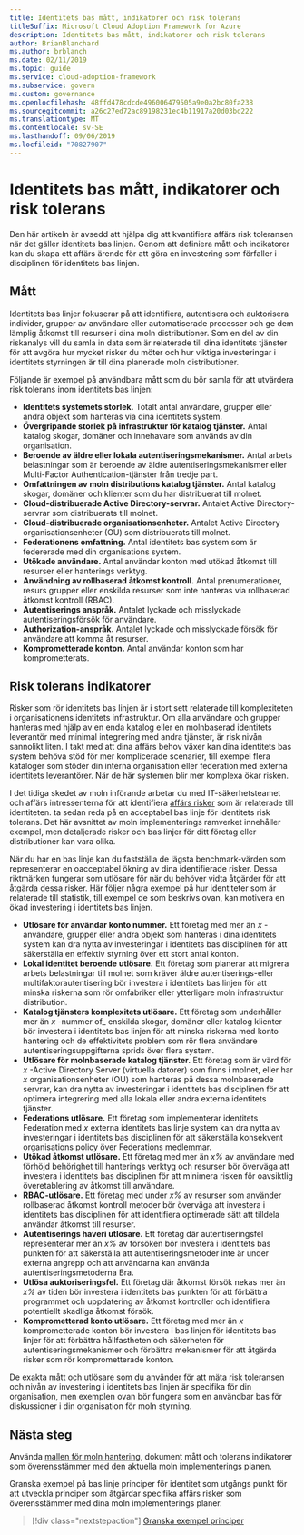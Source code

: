 ```yaml
---
title: Identitets bas mått, indikatorer och risk tolerans
titleSuffix: Microsoft Cloud Adoption Framework for Azure
description: Identitets bas mått, indikatorer och risk tolerans
author: BrianBlanchard
ms.author: brblanch
ms.date: 02/11/2019
ms.topic: guide
ms.service: cloud-adoption-framework
ms.subservice: govern
ms.custom: governance
ms.openlocfilehash: 48ffd478cdcde496006479505a9e0a2bc80fa238
ms.sourcegitcommit: a26c27ed72ac89198231ec4b11917a20d03bd222
ms.translationtype: MT
ms.contentlocale: sv-SE
ms.lasthandoff: 09/06/2019
ms.locfileid: "70827907"
---
```

# <a name="identity-baseline-metrics-indicators-and-risk-tolerance"></a>Identitets bas mått, indikatorer och risk tolerans

Den här artikeln är avsedd att hjälpa dig att kvantifiera affärs risk toleransen när det gäller identitets bas linjen. Genom att definiera mått och indikatorer kan du skapa ett affärs ärende för att göra en investering som förfaller i disciplinen för identitets bas linjen.

## <a name="metrics"></a>Mått

Identitets bas linjer fokuserar på att identifiera, autentisera och auktorisera individer, grupper av användare eller automatiserade processer och ge dem lämplig åtkomst till resurser i dina moln distributioner. Som en del av din riskanalys vill du samla in data som är relaterade till dina identitets tjänster för att avgöra hur mycket risker du möter och hur viktiga investeringar i identitets styrningen är till dina planerade moln distributioner.

Följande är exempel på användbara mått som du bör samla för att utvärdera risk tolerans inom identitets bas linjen:

- **Identitets systemets storlek.** Totalt antal användare, grupper eller andra objekt som hanteras via dina identitets system.
- **Övergripande storlek på infrastruktur för katalog tjänster.** Antal katalog skogar, domäner och innehavare som används av din organisation.
- **Beroende av äldre eller lokala autentiseringsmekanismer.** Antal arbets belastningar som är beroende av äldre autentiseringsmekanismer eller Multi-Factor Authentication-tjänster från tredje part.
- **Omfattningen av moln distributions katalog tjänster.** Antal katalog skogar, domäner och klienter som du har distribuerat till molnet.
- **Cloud-distribuerade Active Directory-servrar.** Antalet Active Directory-servrar som distribuerats till molnet.
- **Cloud-distribuerade organisationsenheter.** Antalet Active Directory organisationsenheter (OU) som distribuerats till molnet.
- **Federationens omfattning.** Antal identitets bas system som är federerade med din organisations system.
- **Utökade användare.** Antal användar konton med utökad åtkomst till resurser eller hanterings verktyg.
- **Användning av rollbaserad åtkomst kontroll.** Antal prenumerationer, resurs grupper eller enskilda resurser som inte hanteras via rollbaserad åtkomst kontroll (RBAC).
- **Autentiserings anspråk.** Antalet lyckade och misslyckade autentiseringsförsök för användare.
- **Authorization-anspråk.** Antalet lyckade och misslyckade försök för användare att komma åt resurser.
- **Komprometterade konton.** Antal användar konton som har komprometterats.

## <a name="risk-tolerance-indicators"></a>Risk tolerans indikatorer

Risker som rör identitets bas linjen är i stort sett relaterade till komplexiteten i organisationens identitets infrastruktur. Om alla användare och grupper hanteras med hjälp av en enda katalog eller en molnbaserad identitets leverantör med minimal integrering med andra tjänster, är risk nivån sannolikt liten. I takt med att dina affärs behov växer kan dina identitets bas system behöva stöd för mer komplicerade scenarier, till exempel flera kataloger som stöder din interna organisation eller federation med externa identitets leverantörer. När de här systemen blir mer komplexa ökar risken.

I det tidiga skedet av moln införande arbetar du med IT-säkerhetsteamet och affärs intressenterna för att identifiera [affärs risker](business-risks.md) som är relaterade till identiteten. ta sedan reda på en acceptabel bas linje för identitets risk tolerans. Det här avsnittet av moln implementerings ramverket innehåller exempel, men detaljerade risker och bas linjer för ditt företag eller distributioner kan vara olika.

När du har en bas linje kan du fastställa de lägsta benchmark-värden som representerar en oacceptabel ökning av dina identifierade risker. Dessa riktmärken fungerar som utlösare för när du behöver vidta åtgärder för att åtgärda dessa risker. Här följer några exempel på hur identiteter som är relaterade till statistik, till exempel de som beskrivs ovan, kan motivera en ökad investering i identitets bas linjen.

- **Utlösare för användar konto nummer.** Ett företag med mer än _x_ -användare, grupper eller andra objekt som hanteras i dina identitets system kan dra nytta av investeringar i identitets bas disciplinen för att säkerställa en effektiv styrning över ett stort antal konton.
- **Lokal identitet beroende utlösare.** Ett företag som planerar att migrera arbets belastningar till molnet som kräver äldre autentiserings-eller multifaktorautentisering bör investera i identitets bas linjen för att minska riskerna som rör omfabriker eller ytterligare moln infrastruktur distribution.
- **Katalog tjänsters komplexitets utlösare.** Ett företag som underhåller mer än _x_ -nummer of_ enskilda skogar, domäner eller katalog klienter bör investera i identitets bas linjen för att minska riskerna med konto hantering och de effektivitets problem som rör flera användare autentiseringsuppgifterna sprids över flera system.
- **Utlösare för molnbaserade katalog tjänster.** Ett företag som är värd för _x_ -Active Directory Server (virtuella datorer) som finns i molnet, eller har _x_ organisationsenheter (OU) som hanteras på dessa molnbaserade servrar, kan dra nytta av investeringar i identitets bas disciplinen för att optimera integrering med alla lokala eller andra externa identitets tjänster.
- **Federations utlösare.** Ett företag som implementerar identitets Federation med _x_ externa identitets bas linje system kan dra nytta av investeringar i identitets bas disciplinen för att säkerställa konsekvent organisations policy över Federations medlemmar.
- **Utökad åtkomst utlösare.** Ett företag med mer än _x%_ av användare med förhöjd behörighet till hanterings verktyg och resurser bör överväga att investera i identitets bas disciplinen för att minimera risken för oavsiktlig överetablering av åtkomst till användare.
- **RBAC-utlösare.** Ett företag med under _x%_ av resurser som använder rollbaserad åtkomst kontroll metoder bör överväga att investera i identitets bas disciplinen för att identifiera optimerade sätt att tilldela användar åtkomst till resurser.
- **Autentiserings haveri utlösare.** Ett företag där autentiseringsfel representerar mer än _x%_ av försöken bör investera i identitets bas punkten för att säkerställa att autentiseringsmetoder inte är under externa angrepp och att användarna kan använda autentiseringsmetoderna Bra.
- **Utlösa auktoriseringsfel.** Ett företag där åtkomst försök nekas mer än _x%_ av tiden bör investera i identitets bas punkten för att förbättra programmet och uppdatering av åtkomst kontroller och identifiera potentiellt skadliga åtkomst försök.
- **Komprometterad konto utlösare.** Ett företag med mer än _x_ komprometterade konton bör investera i bas linjen för identitets bas linjer för att förbättra hållfastheten och säkerheten för autentiseringsmekanismer och förbättra mekanismer för att åtgärda risker som rör komprometterade konton.

De exakta mått och utlösare som du använder för att mäta risk toleransen och nivån av investering i identitets bas linjen är specifika för din organisation, men exemplen ovan bör fungera som en användbar bas för diskussioner i din organisation för moln styrning.

## <a name="next-steps"></a>Nästa steg

Använda [mallen för moln hantering](./template.md), dokument mått och tolerans indikatorer som överensstämmer med den aktuella moln implementerings planen.

Granska exempel på bas linje principer för identitet som utgångs punkt för att utveckla principer som åtgärdar specifika affärs risker som överensstämmer med dina moln implementerings planer.

> [!div class="nextstepaction"]
> [Granska exempel principer](./policy-statements.md)
